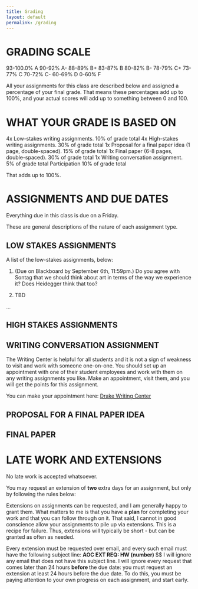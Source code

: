 ```yaml
---
title: Grading
layout: default
permalink: /grading
---
```


# GRADING SCALE

93-100.0% A
90-92% A-
88-89% B+
83-87% B
80-82% B-
78-79% C+
73-77% C
70-72% C-
60-69% D
0-60% F

All your assignments for this class are described below and assigned a percentage of your final grade. That means these percentages add up to 100%, and your actual scores will add up to something between 0 and 100. 

# WHAT YOUR GRADE IS BASED ON

4x Low-stakes writing assignments. 10% of grade total
4x High-stakes writing assignments. 30% of grade total
1x Proposal for a final paper idea (1 page, double-spaced). 15% of grade total
1x Final paper (6-8 pages, double-spaced). 30% of grade total
1x Writing conversation assignment. 5% of grade total
Participation 10% of grade total


That adds up to 100%. 

# ASSIGNMENTS AND DUE DATES

Everything due in this class is due on a Friday.  

These are general descriptions of the nature of each assignment type.

## LOW STAKES ASSIGNMENTS



A list of the low-stakes assignments, below:

1. (Due on Blackboard by September 6th, 11:59pm.)
Do you agree with Sontag that we should think about art in terms of the way we experience it? Does Heidegger think that too?


2. TBD

...

## HIGH STAKES ASSIGNMENTS

## WRITING CONVERSATION ASSIGNMENT
The Writing Center is helpful for all students and it is not a sign of weakness to visit and work with someone one-on-one. You should set up an appointment with one of their student employees and work with them on any writing assignments you like. Make an appointment, visit them, and you will get the points for this assignment.

You can make your appointment here: <a href=https://library.drake.edu/writing-center/>Drake Writing Center</a>

## PROPOSAL FOR A FINAL PAPER IDEA


## FINAL PAPER


# LATE WORK AND EXTENSIONS

No late work is accepted whatsoever. 

You may request an extension of <b> two </b> extra days for an assignment, but only by following the rules below:

Extensions on assignments can be requested, and I am generally happy to grant them. What matters to me is that you have a <b> plan  </b> for completing your work and that you can follow through on it. That said, I cannot in good conscience allow your assignments to pile up via extensions. This is a recipe for failure. Thus, extensions will typically be short - but can be granted as often as needed.

Every extension must be requested over email, and every such email must have the following subject line: <b> AOC EXT REQ: HW (number) </b> $$ I will ignore any email that does not have this subject line. I will ignore every request that comes later than 24 hours <b> before </b> the due date: you must request an extension at least 24 hours before the due date. To do this, you must be paying attention to your own progress on each assignment, and start early.





<!-- I will grade your grammar and spelling, to a certain extent. It is not an insult - I want to help you write better and more clearly.

I will point out mistakes once per submission, and after that I will deduct for them without pointing them out. For example, if you write "then" instead of "than" (in a situation where that's wrong), I'll say something - but I won't keep pointing this out and cover your essay in red marker. I expect you to learn the lesson and improve, or ask me if you're not sure what I'm getting at. -->

